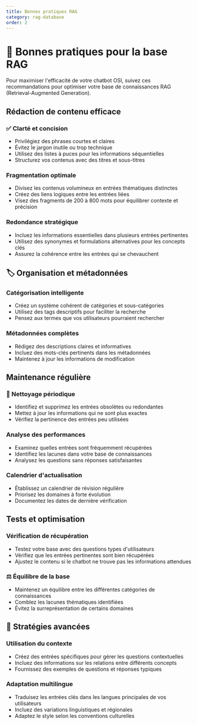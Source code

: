 ```yaml
---
title: Bonnes pratiques RAG
category: rag-database
order: 2
---
```


# 🌟 Bonnes pratiques pour la base RAG

Pour maximiser l'efficacité de votre chatbot OSI, suivez ces recommandations pour optimiser votre base de connaissances RAG (Retrieval-Augmented Generation).

## Rédaction de contenu efficace

### ✅ Clarté et concision
- Privilégiez des phrases courtes et claires
- Évitez le jargon inutile ou trop technique
- Utilisez des listes à puces pour les informations séquentielles
- Structurez vos contenus avec des titres et sous-titres

### Fragmentation optimale
- Divisez les contenus volumineux en entrées thématiques distinctes
- Créez des liens logiques entre les entrées liées
- Visez des fragments de 200 à 800 mots pour équilibrer contexte et précision

### Redondance stratégique
- Incluez les informations essentielles dans plusieurs entrées pertinentes
- Utilisez des synonymes et formulations alternatives pour les concepts clés
- Assurez la cohérence entre les entrées qui se chevauchent

## 🏷️ Organisation et métadonnées

### Catégorisation intelligente
- Créez un système cohérent de catégories et sous-catégories
- Utilisez des tags descriptifs pour faciliter la recherche
- Pensez aux termes que vos utilisateurs pourraient rechercher

### Métadonnées complètes
- Rédigez des descriptions claires et informatives
- Incluez des mots-clés pertinents dans les métadonnées
- Maintenez à jour les informations de modification

## Maintenance régulière

### 🧹 Nettoyage périodique
- Identifiez et supprimez les entrées obsolètes ou redondantes
- Mettez à jour les informations qui ne sont plus exactes
- Vérifiez la pertinence des entrées peu utilisées

### Analyse des performances
- Examinez quelles entrées sont fréquemment récupérées
- Identifiez les lacunes dans votre base de connaissances
- Analysez les questions sans réponses satisfaisantes

### Calendrier d'actualisation
- Établissez un calendrier de révision régulière
- Priorisez les domaines à forte évolution
- Documentez les dates de dernière vérification

## Tests et optimisation

### Vérification de récupération
- Testez votre base avec des questions types d'utilisateurs
- Vérifiez que les entrées pertinentes sont bien récupérées
- Ajustez le contenu si le chatbot ne trouve pas les informations attendues

### ⚖️ Équilibre de la base
- Maintenez un équilibre entre les différentes catégories de connaissances
- Comblez les lacunes thématiques identifiées
- Évitez la surreprésentation de certains domaines

## 🚀 Stratégies avancées

### Utilisation du contexte
- Créez des entrées spécifiques pour gérer les questions contextuelles
- Incluez des informations sur les relations entre différents concepts
- Fournissez des exemples de questions et réponses typiques

### Adaptation multilingue
- Traduisez les entrées clés dans les langues principales de vos utilisateurs
- Incluez des variations linguistiques et régionales
- Adaptez le style selon les conventions culturelles 